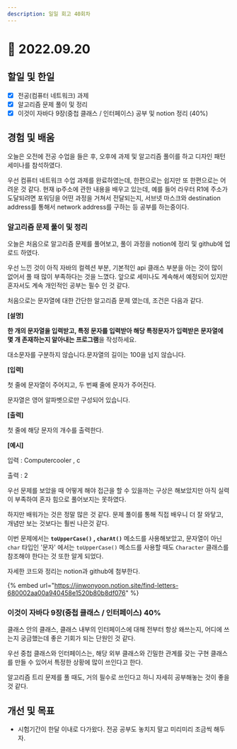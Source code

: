 ```yaml
---
description: 일일 회고 40회차
---
```


# 🤨 2022.09.20

## 할일 및 한일

* [x] 전공(컴퓨터 네트워크) 과제&#x20;
* [x] 알고리즘 문제 풀이 및 정리&#x20;
* [x] 이것이 자바다 9장(중첩 클래스 / 인터페이스) 공부 및 notion 정리 (40%)&#x20;

## 경험 및 배움&#x20;

오늘은 오전에 전공 수업을 들은 후, 오후에 과제 및 알고리즘 풀이를 하고 디자인 패턴 세미나를 참석하였다.

우선 컴퓨터 네트워크 수업 과제를 완료하였는데, 한편으로는 쉽지만 또 한편으로는 어려운 것 같다. 현재 ip주소에 관한 내용을 배우고 있는데, 예를 들어 라우터 R1에 주소가 도달되려면 포워딩을 어떤 과정을 거쳐서 전달되는지, 서브넷 마스크와 destination address를 통해서 network address를 구하는 등 공부를 하는중이다.

### 알고리즘 문제 풀이 및 정리&#x20;

오늘은 처음으로 알고리즘 문제를 풀어보고, 풀이 과정을 notion에 정리 및 github에 업로드 하였다.

우선 느낀 것이 아직 자바의 컬렉션 부분, 기본적인 api 클래스 부분을 아는 것이 많이 없어서 풀 때 많이 부족하다는 것을 느꼈다. 앞으로 세미나도 계속해서 예정되어 있지만 혼자서도 계속 개인적인 공부는 필수 인 것 같다.

처음으로는 문자열에 대한 간단한 알고리즘 문제 였는데, 조건은 다음과 같다.

**\[설명]**

**한 개의 문자열을 입력받고, 특정 문자를 입력받아 해당 특정문자가 입력받은 문자열에 몇 개 존재하는지 알아내는 프로그램**을 작성하세요.

대소문자를 구분하지 않습니다.문자열의 길이는 100을 넘지 않습니다.

**\[입력]**

첫 줄에 문자열이 주어지고, 두 번째 줄에 문자가 주어진다.

문자열은 영어 알파벳으로만 구성되어 있습니다.

**\[출력]**

첫 줄에 해당 문자의 개수를 출력한다.

**\[예시]**

입력 : Computercooler , c

출력 : 2



우선 문제를 보았을 때 어떻게 해야 접근을 할 수 있을까는 구상은 해보았지만 아직 실력이 부족하여 혼자 힘으로 풀어보지는 못하였다.

하지만 배워가는 것은 정말 많은 것 같다. 문제 풀이를 통해 직접 배우니 더 잘 와닿고, 개념만 보는 것보다는 훨씬 나은것 같다.

이번 문제에서는 **`toUpperCase()` , `charAt()`** 메소드를 사용해보았고, 문자열이 아닌 `char` 타입인 '문자' 에서는 `toUpperCase()` 메소드를 사용할 때도 `Character` 클래스를 참조해야 한다는 것 또한 알게 되었다.

자세한 코드와 정리는 notion과 github에 첨부한다.

{% embed url="https://jinwonyoon.notion.site/find-letters-680002aa00a940458e1520b80b8df076" %}

### 이것이 자바다 9장(중첩 클래스 / 인터페이스) 40%&#x20;

클래스 안의 클래스, 클래스 내부의 인터페이스에 대해 전부터 항상 왜쓰는지, 어디에 쓰는지 궁금했는데 좋은 기회가 되는 단원인 것 같다.

우선 중첩 클래스와 인터페이스는, 해당 외부 클래스와 긴밀한 관계를 갖는 구현 클래스를 만들 수 있어서 특정한 상황에 많이 쓰인다고 한다.

알고리즘 트리 문제를 풀 때도, 거의 필수로 쓰인다고 하니 자세히 공부해놓는 것이 좋을 것 같다.

## 개선 및 목표&#x20;

* 시험기간이 한달 이내로 다가왔다. 전공 공부도 놓치지 말고 미리미리 조금씩 해두자.
